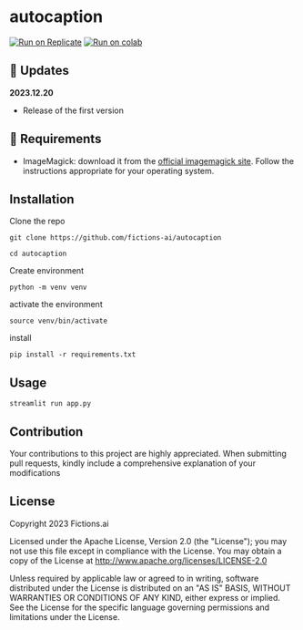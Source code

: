 # autocaption
[![Run on Replicate](https://replicate.com/chigozienri/autocaption/badge)](https://replicate.com/fictions-ai/autocaption)
[![Run on colab](https://camo.githubusercontent.com/f5e0d0538a9c2972b5d413e0ace04cecd8efd828d133133933dfffec282a4e1b/68747470733a2f2f636f6c61622e72657365617263682e676f6f676c652e636f6d2f6173736574732f636f6c61622d62616467652e737667)](https://colab.research.google.com/github/camenduru/DDColor-colab/blob/main/autocaption_colab.ipynb)

## 🚀 Updates
**2023.12.20**
- Release of the first version

## 🔗 Requirements

- ImageMagick: download it from the [official imagemagick site](https://imagemagick.org/script/download.php). Follow the instructions appropriate for your operating system.

##  Installation

Clone the repo

    git clone https://github.com/fictions-ai/autocaption

    cd autocaption

Create environment

    python -m venv venv

activate the environment

    source venv/bin/activate

install

    pip install -r requirements.txt

    

##  Usage

    streamlit run app.py


## Contribution

Your contributions to this project are highly appreciated. When submitting pull requests, kindly include a comprehensive explanation of your modifications

##  License

Copyright 2023 Fictions.ai 

Licensed under the Apache License, Version 2.0 (the "License");
you may not use this file except in compliance with the License.
You may obtain a copy of the License at http://www.apache.org/licenses/LICENSE-2.0

Unless required by applicable law or agreed to in writing, software
distributed under the License is distributed on an "AS IS" BASIS,
WITHOUT WARRANTIES OR CONDITIONS OF ANY KIND, either express or implied.
See the License for the specific language governing permissions and
limitations under the License.
